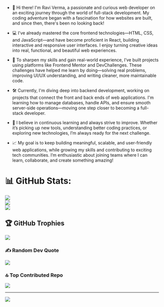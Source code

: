 - 👋 Hi there! I'm Ravi Verma, a passionate and curious web developer on an exciting journey through the world of full-stack development. My coding adventure began with a fascination for how websites are built, and since then, there's been no looking back!
  
- 💻 I’ve already mastered the core frontend technologies—HTML, CSS, and JavaScript—and have become proficient in React, building interactive and responsive user interfaces. I enjoy turning creative ideas into real, functional, and beautiful web experiences.

- 🚀 To sharpen my skills and gain real-world experience, I’ve built projects using platforms like Frontend Mentor and DevChallenges. These challenges have helped me learn by doing—solving real problems, improving UI/UX understanding, and writing cleaner, more maintainable code.

- 🛠️ Currently, I'm diving deep into backend development, working on projects that connect the front and back ends of web applications. I'm learning how to manage databases, handle APIs, and ensure smooth server-side operations—moving one step closer to becoming a full-stack developer.

- 🌱 I believe in continuous learning and always strive to improve. Whether it’s picking up new tools, understanding better coding practices, or exploring new technologies, I’m always ready for the next challenge.

- 📈 My goal is to keep building meaningful, scalable, and user-friendly web applications, while growing my skills and contributing to exciting tech communities. I’m enthusiastic about joining teams where I can learn, collaborate, and create something amazing!


# 📊 GitHub Stats:
![](https://github-readme-stats.vercel.app/api?username=RaviCoderWallah&theme=cobalt&hide_border=false&include_all_commits=false&count_private=false)<br/>
![](https://nirzak-streak-stats.vercel.app/?user=RaviCoderWallah&theme=cobalt&hide_border=false)<br/>
![](https://github-readme-stats.vercel.app/api/top-langs/?username=RaviCoderWallah&theme=cobalt&hide_border=false&include_all_commits=false&count_private=false&layout=compact)

## 🏆 GitHub Trophies
![](https://github-profile-trophy.vercel.app/?username=RaviCoderWallah&theme=radical&no-frame=false&no-bg=true&margin-w=4)

### ✍️ Random Dev Quote
![](https://quotes-github-readme.vercel.app/api?type=horizontal&theme=radical)

### 🔝 Top Contributed Repo
![](https://github-contributor-stats.vercel.app/api?username=RaviCoderWallah&limit=5&theme=dark&combine_all_yearly_contributions=true)

---
[![](https://visitcount.itsvg.in/api?id=RaviCoderWallah&icon=0&color=0)](https://visitcount.itsvg.in)

<!-- Proudly created with GPRM ( https://gprm.itsvg.in ) -->
